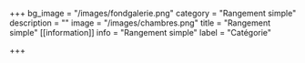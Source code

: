 +++
bg_image = "/images/fondgalerie.png"
category = "Rangement simple"
description = ""
image = "/images/chambres.png"
title = "Rangement simple"
[[information]]
info = "Rangement simple"
label = "Catégorie"

+++
